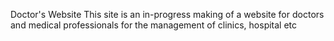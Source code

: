 Doctor's Website 
This site is an in-progress making of a website for doctors and medical professionals for the management of clinics, hospital etc